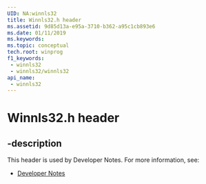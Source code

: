 ```yaml
---
UID: NA:winnls32
title: Winnls32.h header
ms.assetid: 9d85d13a-e95a-3710-b362-a95c1cb893e6
ms.date: 01/11/2019
ms.keywords: 
ms.topic: conceptual
tech.root: winprog
f1_keywords:
 - winnls32
 - winnls32/winnls32
api_name:
 - winnls32
---
```


# Winnls32.h header


## -description

This header is used by Developer Notes. For more information, see:

- [Developer Notes](../_winprog/index.md)

